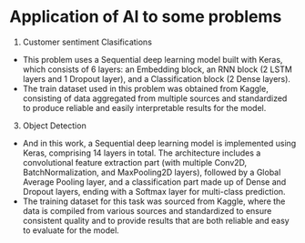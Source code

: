 # Application of AI to some problems
1. Customer sentiment Clasifications
  - This problem uses a Sequential deep learning model built with Keras, which consists of 6 layers: an Embedding block, an RNN block (2 LSTM layers and 1 Dropout layer), and a Classification block (2 Dense layers).
  - The train dataset used in this problem was obtained from Kaggle, consisting of data aggregated from multiple sources and standardized to produce reliable and easily interpretable results for the model.
3. Object Detection
  - And in this work, a Sequential deep learning model is implemented using Keras, comprising 14 layers in total. The architecture includes a convolutional feature extraction part (with multiple Conv2D, BatchNormalization, and MaxPooling2D layers), followed by a Global Average Pooling layer, and a classification part made up of Dense and Dropout layers, ending with a Softmax layer for multi-class prediction.
  - The training dataset for this task was sourced from Kaggle, where the data is compiled from various sources and standardized to ensure consistent quality and to provide results that are both reliable and easy to evaluate for the model.
